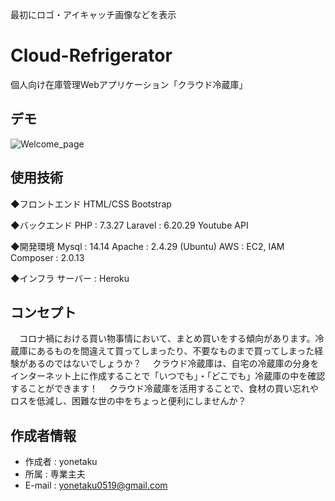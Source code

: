 最初にロゴ・アイキャッチ画像などを表示

# Cloud-Refrigerator

個人向け在庫管理Webアプリケーション「クラウド冷蔵庫」


## デモ

![Welcome_page](https://github.com/yonetaku0519/cloud-refrigerator/issues/1#issue-963151817)


## 使用技術

◆フロントエンド
HTML/CSS
Bootstrap

◆バックエンド
PHP : 7.3.27
Laravel : 6.20.29 
Youtube API

◆開発環境
Mysql : 14.14
Apache : 2.4.29 (Ubuntu)
AWS : EC2, IAM
Composer : 2.0.13

◆インフラ
サーバー : Heroku 



## コンセプト

　コロナ禍における買い物事情において、まとめ買いをする傾向があります。冷蔵庫にあるものを間違えて買ってしまったり、不要なものまで買ってしまった経験があるのではないでしょうか？
　クラウド冷蔵庫は、自宅の冷蔵庫の分身をインターネット上に作成することで「いつでも」・「どこでも」冷蔵庫の中を確認することができます！
　クラウド冷蔵庫を活用することで、食材の買い忘れやロスを低減し、困難な世の中をちょっと便利にしませんか？


## 作成者情報

* 作成者 : yonetaku
* 所属 : 専業主夫
* E-mail : yonetaku0519@gmail.com




